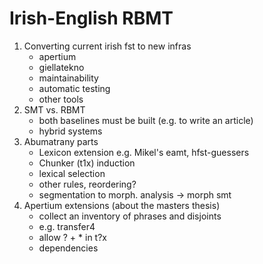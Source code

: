 # Irish-English RBMT

1. Converting current irish fst to new infras
    - apertium
    - giellatekno
    - maintainability
    - automatic testing
    - other tools
2. SMT vs. RBMT
    - both baselines must be built (e.g. to write an article)
    - hybrid systems
3. Abumatrany parts
    - Lexicon extension e.g. Mikel's eamt, hfst-guessers
    - Chunker (t1x) induction
    - lexical selection
    - other rules, reordering?
    - segmentation to morph. analysis -> morph smt
4. Apertium extensions (about the masters thesis)
    - collect an inventory of phrases and disjoints
    - e.g. transfer4
    - allow ? + * in t?x
    - dependencies
